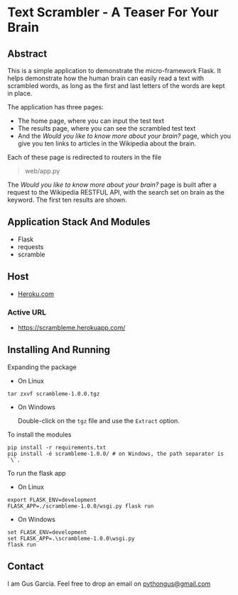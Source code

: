 # Text Scrambler - A Teaser For Your Brain

## Abstract
This is a simple application to demonstrate the micro-framework Flask. It helps demonstrate how the human brain can easily read a text with scrambled words, as long as the first and last letters of the words are kept in place.

The application has three pages:
* The home page, where you can input the test text
* The results page, where you can see the scrambled test text
* And the *Would you like to know more about your brain?* page, which you give you ten links to articles in the Wikipedia about the brain.


Each of these page is redirected to routers in the file

> web/app.py

The *Would you like to know more about your brain?* page is built after a request to the Wikipedia RESTFUL API, with the search set on brain as the keyword. The first ten results are shown.

## Application Stack And Modules

* Flask
* requests
* scramble

## Host

* [Heroku.com][2]

[2]: https://www.heroku.com

### Active URL

* https://scrambleme.herokuapp.com/

## Installing And Running

Expanding the package

* On Linux

```
tar zxvf scrambleme-1.0.0.tgz
```

* On Windows

    Double-click on the `tgz` file and use the `Extract` option.

To install the modules
```
pip install -r requirements.txt
pip install -é scrambleme-1.0.0/ # on Windows, the path separator is `\`.
```

To run the flask app

* On Linux
```
export FLASK_ENV=development
FLASK_APP=./scrambleme-1.0.0/wsgi.py flask run
```
* On Windows
```
set FLASK_ENV=development
set FLASK_APP=.\scrambleme-1.0.0\wsgi.py
flask run
```


## Contact

I am Gus Garcia. Feel free to drop an email on [pythongus@gmail.com][1]

[1]: mailto:pythongus@gmail.com
